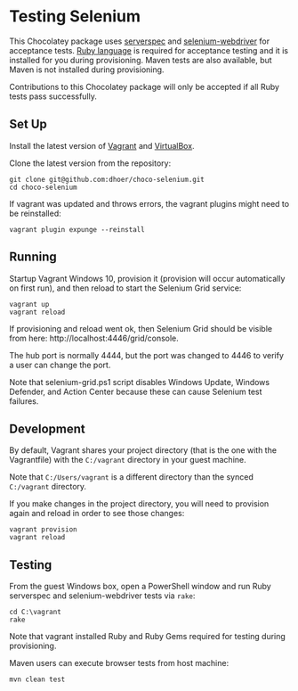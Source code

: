 # Testing Selenium

This Chocolatey package uses [serverspec](http://serverspec.org/) and
[selenium-webdriver](https://github.com/SeleniumHQ/selenium/wiki/Ruby-Bindings)
for acceptance tests. [Ruby language](https://www.ruby-lang.org/) is
required for acceptance testing and it is installed for you during
provisioning.  Maven tests are also available, but Maven is not
installed during provisioning.

Contributions to this Chocolatey package will only be accepted if all
Ruby tests pass successfully.

## Set Up

Install the latest version of
[Vagrant](http://www.vagrantup.com/downloads.html) and
[VirtualBox](https://www.virtualbox.org/wiki/Downloads).

Clone the latest version from the repository:

    git clone git@github.com:dhoer/choco-selenium.git
    cd choco-selenium

If vagrant was updated and throws errors, the vagrant plugins might
need to be reinstalled:

    vagrant plugin expunge --reinstall

## Running

Startup Vagrant Windows 10, provision it (provision will
occur automatically on first run), and then reload to
start the Selenium Grid service:

    vagrant up
    vagrant reload

If provisioning and reload went ok, then Selenium Grid should be
visible from here: http://localhost:4446/grid/console.

The hub port is normally 4444, but the port was changed to 4446 to
verify a user can change the port.

Note that selenium-grid.ps1 script disables Windows Update, Windows
Defender, and Action Center because these can cause Selenium test
failures.

## Development

By default, Vagrant shares your project directory (that is the one with
the Vagrantfile) with the `C:/vagrant` directory in your guest machine.

Note that `C:/Users/vagrant` is a different directory than the synced
`C:/vagrant` directory.

If you make changes in the project directory, you will need to
provision again and reload in order to see those changes:

    vagrant provision
    vagrant reload

## Testing

From the guest Windows box, open a PowerShell window and run Ruby
serverspec and selenium-webdriver tests via `rake`:

    cd C:\vagrant
    rake

Note that vagrant installed Ruby and Ruby Gems required for testing
during provisioning.

Maven users can execute browser tests from host machine:

    mvn clean test
